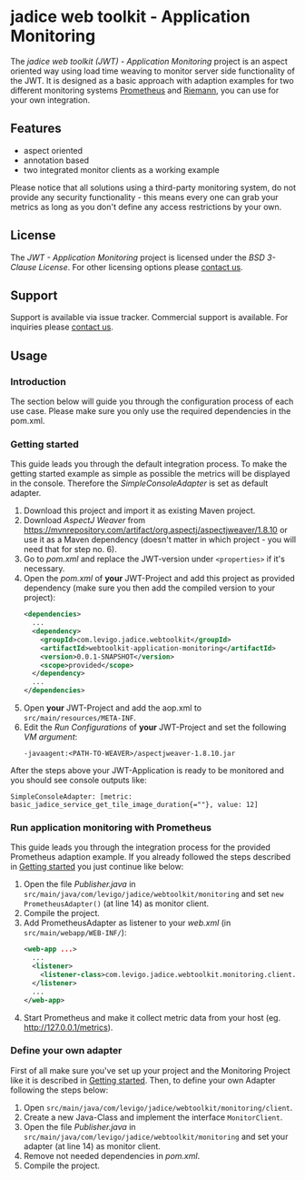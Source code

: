 # jadice web toolkit - Application Monitoring
The _jadice web toolkit (JWT) - Application Monitoring_ project is an aspect oriented way using load time weaving to monitor server side functionality of the JWT.
It is designed as a basic approach with adaption examples for two different monitoring systems [Prometheus] and [Riemann], you can use for your own integration.

## Features
- aspect oriented
- annotation based
- two integrated monitor clients as a working example

Please notice that all solutions using a third-party monitoring system, do not provide any security functionality - this means every one can grab your metrics as long as you don't define any access restrictions by your own.

## License
The _JWT - Application Monitoring_ project is licensed under the _BSD 3-Clause License_. For other licensing options please [contact us].

## Support
Support is available via issue tracker. Commercial support is available. For inquiries please [contact us].

## Usage
### Introduction
The section below will guide you through the configuration process of each use case.
Please make sure you only use the required dependencies in the pom.xml.

### Getting started
This guide leads you through the default integration process.
To make the getting started example as simple as possible the metrics will be displayed in the console.
Therefore the _SimpleConsoleAdapter_ is set as default adapter.
1. Download this project and import it as existing Maven project.
2. Download _AspectJ Weaver_ from <https://mvnrepository.com/artifact/org.aspectj/aspectjweaver/1.8.10> or use it as a Maven dependency (doesn't matter in which project - you will need that for step no. 6).
3. Go to _pom.xml_ and replace the JWT-version under `<properties>` if it's necessary.
4. Open the _pom.xml_ of **your** JWT-Project and add this project as provided dependency (make sure you then add the compiled version to your project):
	```xml
	<dependencies>
	  ...
	  <dependency>
	    <groupId>com.levigo.jadice.webtoolkit</groupId>
	    <artifactId>webtoolkit-application-monitoring</artifactId>
	    <version>0.0.1-SNAPSHOT</version>
	    <scope>provided</scope>
	  </dependency>
	  ...
	</dependencies>
	```
5. Open **your** JWT-Project and add the aop.xml to `src/main/resources/META-INF`.
6. Edit the _Run Configurations_ of **your** JWT-Project and set the following _VM argument_:
	```
	-javaagent:<PATH-TO-WEAVER>/aspectjweaver-1.8.10.jar
	```

After the steps above your JWT-Application is ready to be monitored and you should see console outputs like:
```
SimpleConsoleAdapter: [metric: basic_jadice_service_get_tile_image_duration{=""}, value: 12]
```

### Run application monitoring with Prometheus
This guide leads you through the integration process for the provided Prometheus adaption example.
If you already followed the steps described in [Getting started] you just continue like below:
1. Open the file _Publisher.java_ in `src/main/java/com/levigo/jadice/webtoolkit/monitoring` and set `new PrometheusAdapter()` (at line 14) as monitor client.
2. Compile the project.
3. Add PrometheusAdapter as listener to your _web.xml_ (in `src/main/webapp/WEB-INF/`):
	```xml
	<web-app ...>
	  ...
	  <listener>
	    <listener-class>com.levigo.jadice.webtoolkit.monitoring.client.PrometheusAdapter</listener-class>
	  </listener>
	  ...
	</web-app>
	```
4. Start Prometheus and make it collect metric data from your host (eg. http://127.0.0.1/metrics).

### Define your own adapter
First of all make sure you've set up your project and the Monitoring Project like it is described in [Getting started].
Then, to define your own Adapter following the steps below:
1. Open `src/main/java/com/levigo/jadice/webtoolkit/monitoring/client`.
2. Create a new Java-Class and implement the interface `MonitorClient`.
3. Open the file _Publisher.java_ in `src/main/java/com/levigo/jadice/webtoolkit/monitoring` and set your adapter (at line 14) as monitor client.
4. Remove not needed dependencies in _pom.xml_.
5. Compile the project.

[Prometheus]: https://prometheus.io
[Riemann]: http://riemann.io
[contact us]: mailto:solutions@levigo.de
[Getting started]: #getting-started